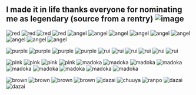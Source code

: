 
## I made it in life thanks everyone for nominating me as legendary (source from a rentry)  ![image](https://cdn.discordapp.com/attachments/1138549380589301822/1186078861990055966/Untitled1114_20231217175348.png?ex=6591f104&is=657f7c04&hm=231f6cd96c6a34bcfc4026c227d94346b8cd5a1279b849a538ad01b3aad57b2c&)


![red](https://watermelon.crd.co/assets/images/gallery21/427b44df.gif?v=ab2f6a73) ![red](https://watermelon.crd.co/assets/images/gallery21/f10ac2a8.gif?v=ab2f6a73) ![red](https://watermelon.crd.co/assets/images/gallery21/a65d0947.gif?v=ab2f6a73) ![red](https://watermelon.crd.co/assets/images/gallery21/bef96f8e.gif?v=ab2f6a73) 
![angel](https://64.media.tumblr.com/b556efcb83b56fbc8c71ae653d76bec8/0ec3134be5f8c9c0-f5/s100x200/e36f8237f8df532f30044296e199af7cf85d5a0c.png) ![angel](https://64.media.tumblr.com/bd12099f1259e6e5e0affbf98a9cd7d5/0ec3134be5f8c9c0-65/s100x200/90e4ba2789e61fe408eef4d11c09b9bad5b79e71.png) ![angel](https://64.media.tumblr.com/928b6bc4dad5b5a057363638319aedd9/0ec3134be5f8c9c0-c0/s100x200/3898dafa758d7758a3beda57fbbc905813ea9263.png) ![angel](https://64.media.tumblr.com/c3172d35eff59eeeba66378b19430d91/0ec3134be5f8c9c0-d1/s100x200/92e5748b166ffd2b4064a7ac38146213720b33e0.png) ![angel](https://64.media.tumblr.com/01fe87bf2d11d7cab4443a55d57e774e/0ec3134be5f8c9c0-65/s100x200/2498231a1a1abe7064399d9b4837ca8e516c2e48.png) ![angel](https://64.media.tumblr.com/510adc829798a3f8baaae893f9a46f31/0ec3134be5f8c9c0-eb/s100x200/f145dfd84798fdacdbbca21d06bda860f716177a.png) ![angel](https://64.media.tumblr.com/bc56869dc5af8a7141ee292b07a663c2/0ec3134be5f8c9c0-4a/s100x200/d9c6ee77a76f8441bb11a9664ab6daba1416862e.png)  ![angel](https://64.media.tumblr.com/1732c221cf142ee2856f5a96a5dd5c70/0ec3134be5f8c9c0-35/s100x200/71e875a4e0d31f2edf9c9e3f137ad87bea56799f.png) ![angel](https://64.media.tumblr.com/c39caed13285f54df61db387e4b0ccc8/0ec3134be5f8c9c0-8f/s100x200/6114645fcb27077230eb8acc30ca52a4ebd482a2.png)



![purple](https://gifcity.carrd.co/assets/images/gallery21/08da7e0c.gif?v=d7271437) ![purple](https://gifcity.carrd.co/assets/images/gallery21/65f75ae6.gif?v=d7271437) ![purple](https://graphic.neocities.org/1518638dgwstvi1e3.gif) ![purple](https://graphic.neocities.org/8b62fabf-9006-42dc-b7ac-20e171eee97c.gif) ![rui](https://64.media.tumblr.com/7748d170503b9fe480c46ffbda6c96c7/a7e2c73ddfcb6d77-45/s100x200/c1907fde77b345c57e90afac4f34b503c1e4e5b9.png) ![rui](https://64.media.tumblr.com/67ccc098ace3346b643830f52bc58196/a7e2c73ddfcb6d77-39/s100x200/64c2a51c23fb2b8c24458228690288c8e08f2a53.png) ![rui](https://64.media.tumblr.com/a057bc96d1e75fc9d94377a7596a761d/a7e2c73ddfcb6d77-26/s100x200/e1084e1335ab912b3f6a59741b45896735b7f4a9.png) ![rui](https://64.media.tumblr.com/80fc40e249c1a17b30eec3a4319c9fcb/a7e2c73ddfcb6d77-01/s100x200/a908ea16dc32feb0dc7d2580b9c5a993d3793298.png) ![rui](https://64.media.tumblr.com/8c9326940422f35b6cc8e7454f3dffe3/a7e2c73ddfcb6d77-01/s100x200/f9a2537dbcd116d6041edfb011406a2144856846.png) ![rui](https://64.media.tumblr.com/4396953c03bd6909d9399d035c973645/a7e2c73ddfcb6d77-3c/s100x200/15060b5208ed27c786608c425ef21d6b709adc1e.png)

![pink](https://gifcity.carrd.co/assets/images/gallery22/a9d065e8.gif?v=d7271437) ![pink](https://pagedeco.carrd.co/assets/images/gallery21/38612842.gif?v=12c7c0a1) ![pink](https://pagedeco.carrd.co/assets/images/gallery21/2f466cb0.gif?v=12c7c0a1) ![pink](https://pagedeco.carrd.co/assets/images/gallery01/0e63f970.gif?v=12c7c0a1) ![madoka](https://64.media.tumblr.com/2dded37852be7f280e09ffc27de7c326/b598b7fada21f160-b7/s100x200/d812bf9b777ca9ab5cf9075b4688bb649dbe48a0.png) ![madoka](https://64.media.tumblr.com/87f392a30c84691a5a2f34f340cba4e8/b598b7fada21f160-4b/s250x400/099b4a074364c5270647f49b9e8cd0448fb52233.gifv) ![madoka](https://64.media.tumblr.com/0766330eff58a6b25b989926f34067db/b598b7fada21f160-c2/s100x200/4bd63c9bf28dc1b76b07fc2ca1f718d4518a6124.png) ![madoka](https://64.media.tumblr.com/2e4783e65e9a29280e6c43155492b18a/b598b7fada21f160-3e/s250x400/59d37781d3fd5da754c092a56e59241488da88e2.gifv) ![madoka](https://64.media.tumblr.com/fdebdb833f09dee43f8266eacc22fdaa/b598b7fada21f160-9a/s250x400/88ed1cb967dc63f776fd9aa8c139edb38ec9b51a.gifv) ![madoka](https://64.media.tumblr.com/6afc22188a1ca40eb47f7202c14f8d02/b598b7fada21f160-d0/s100x200/d364512f68506d95ac6bf16469960836211a7ce4.png) ![madoka](https://64.media.tumblr.com/88dcd92c2d1be421377d3756b37f1877/b598b7fada21f160-86/s100x200/a67b456cdc4200758e82aafc07fd42ab9670facc.png) ![madoka](https://64.media.tumblr.com/816218646dd9c9bc91413628f396e350/b598b7fada21f160-0c/s250x400/550a091ee0933dd62535d113397c658e785dc0d6.gifv) ![madoka](https://64.media.tumblr.com/5a7c51672b878298f108a2d16626039b/b598b7fada21f160-0a/s100x200/c7b1fb7a3f069bd185ea2fddd2fc3d171ef32edc.png)

![brown](https://images-wixmp-ed30a86b8c4ca887773594c2.wixmp.com/f/5288aadd-fd59-45a5-925e-1bd7487027a5/dep0ck0-94277601-c069-4bda-8c9b-31ffe323918f.gif?token=eyJ0eXAiOiJKV1QiLCJhbGciOiJIUzI1NiJ9.eyJzdWIiOiJ1cm46YXBwOjdlMGQxODg5ODIyNjQzNzNhNWYwZDQxNWVhMGQyNmUwIiwiaXNzIjoidXJuOmFwcDo3ZTBkMTg4OTgyMjY0MzczYTVmMGQ0MTVlYTBkMjZlMCIsIm9iaiI6W1t7InBhdGgiOiJcL2ZcLzUyODhhYWRkLWZkNTktNDVhNS05MjVlLTFiZDc0ODcwMjdhNVwvZGVwMGNrMC05NDI3NzYwMS1jMDY5LTRiZGEtOGM5Yi0zMWZmZTMyMzkxOGYuZ2lmIn1dXSwiYXVkIjpbInVybjpzZXJ2aWNlOmZpbGUuZG93bmxvYWQiXX0.aBjr71q-jxBzgcF-N60PGPsjFZJVVVITVyVy3xf2Qok) ![brown](https://64.media.tumblr.com/be78caece7dd115995ab559351cdb0fe/585bbd7408a6f53e-f1/s250x400/ccb8bf9ed5cc00741b7607f786fc2684ce7a5d9b.gifv) ![brown](https://plasticdino.neocities.org/blinkie/ouchie.gif) ![brown](https://images-wixmp-ed30a86b8c4ca887773594c2.wixmp.com/f/5288aadd-fd59-45a5-925e-1bd7487027a5/denk3kq-db5126ff-595a-45e4-aa00-6a95c002944a.gif?token=eyJ0eXAiOiJKV1QiLCJhbGciOiJIUzI1NiJ9.eyJzdWIiOiJ1cm46YXBwOjdlMGQxODg5ODIyNjQzNzNhNWYwZDQxNWVhMGQyNmUwIiwiaXNzIjoidXJuOmFwcDo3ZTBkMTg4OTgyMjY0MzczYTVmMGQ0MTVlYTBkMjZlMCIsIm9iaiI6W1t7InBhdGgiOiJcL2ZcLzUyODhhYWRkLWZkNTktNDVhNS05MjVlLTFiZDc0ODcwMjdhNVwvZGVuazNrcS1kYjUxMjZmZi01OTVhLTQ1ZTQtYWEwMC02YTk1YzAwMjk0NGEuZ2lmIn1dXSwiYXVkIjpbInVybjpzZXJ2aWNlOmZpbGUuZG93bmxvYWQiXX0.2umO_qkWrXvKoDSoVfFOjQo08Mdt80-5olLpw4gUuS0) ![dazai](https://64.media.tumblr.com/4b6390c93f60a4522b3a119f7f921d2a/tumblr_pufybm69P51xbgu08o7_100.gifv) ![chuuya](https://64.media.tumblr.com/dafb47e2ad4c5179ca1417018ad1e5b8/tumblr_py5x7uwS3K1xbgu08o2_100.gifv) ![ranpo](https://64.media.tumblr.com/5840ee462f694c02213bd57308feda92/tumblr_ptleg1G1nm1xbgu08o4_100.gifv) ![dazai](https://64.media.tumblr.com/f81b7a0170c521258a63f28cd25cf4f7/tumblr_pufybm69P51xbgu08o8_100.gifv) ![dazai](https://64.media.tumblr.com/1cb1dfc6684f6ba7803f0152b2cd1c50/tumblr_pufybm69P51xbgu08o4_100.gifv)
